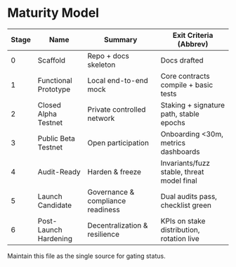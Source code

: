 # Maturity Model

Stage | Name | Summary | Exit Criteria (Abbrev)
----- | ---- | ------- | ----------------------
0 | Scaffold | Repo + docs skeleton | Docs drafted
1 | Functional Prototype | Local end-to-end mock | Core contracts compile + basic tests
2 | Closed Alpha Testnet | Private controlled network | Staking + signature path, stable epochs
3 | Public Beta Testnet | Open participation | Onboarding <30m, metrics dashboards
4 | Audit-Ready | Harden & freeze | Invariants/fuzz stable, threat model final
5 | Launch Candidate | Governance & compliance readiness | Dual audits pass, checklist green
6 | Post-Launch Hardening | Decentralization & resilience | KPIs on stake distribution, rotation live

Maintain this file as the single source for gating status.
